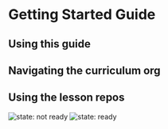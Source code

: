 # Getting Started Guide

## Using this guide

## Navigating the curriculum org

## Using the lesson repos

![state: not ready](https://img.shields.io/badge/status-not%20ready-red.svg)
![state: ready](https://img.shields.io/badge/status-ready-green.svg)
